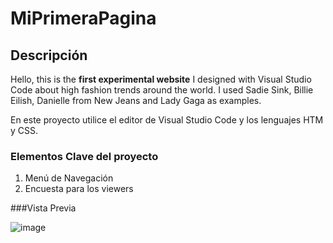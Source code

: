 # MiPrimeraPagina
## Descripción 
Hello, this is the **first experimental website** I designed with Visual Studio Code about high fashion trends around the world. I used Sadie Sink, Billie Eilish, Danielle from New Jeans and Lady Gaga as examples. 

En este proyecto utilice el editor de Visual Studio Code y los lenguajes HTM y CSS.

### Elementos Clave del proyecto
<ol>
<li>Menú de Navegación</li>
<li>Encuesta para los viewers</li>
</ol>

###Vista Previa

![image](https://github.com/AmarisNavarro/MiPrimeraPagina/assets/152136916/8ff7f066-140d-4968-a14b-4d6c40316945)

